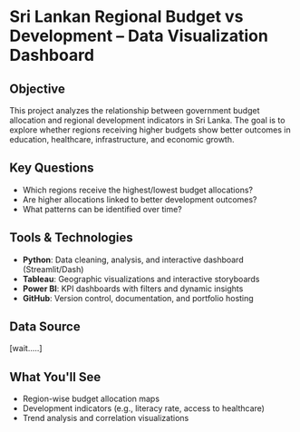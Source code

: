 # Sri Lankan Regional Budget vs Development – Data Visualization Dashboard

## Objective
This project analyzes the relationship between government budget allocation and regional development indicators in Sri Lanka.
The goal is to explore whether regions receiving higher budgets show better outcomes in education, healthcare, infrastructure, and economic growth.

## Key Questions
- Which regions receive the highest/lowest budget allocations?
- Are higher allocations linked to better development outcomes?
- What patterns can be identified over time?

## Tools & Technologies
- **Python**: Data cleaning, analysis, and interactive dashboard (Streamlit/Dash)
- **Tableau**: Geographic visualizations and interactive storyboards
- **Power BI**: KPI dashboards with filters and dynamic insights
- **GitHub**: Version control, documentation, and portfolio hosting

## Data Source
[wait.....]

## What You'll See
- Region-wise budget allocation maps
- Development indicators (e.g., literacy rate, access to healthcare)
- Trend analysis and correlation visualizations
